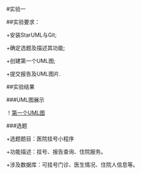 #实验一

##实验要求：

+安装StarUML与Git;

+确定选题及描述其功能;

+创建第一个UML图;

+提交报告及UML图片.

##实验结果

###UML图展示

！[第一个UML图](./Model1.jpg)

###选题

+选题题目：医院挂号小程序

+功能描述：挂号、报告查询、住院服务。

+涉及数据库：可挂号门诊、医生情况、住院人信息等。